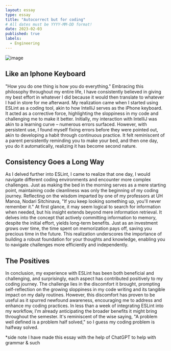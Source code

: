 ```yaml
---
layout: essay
type: essay
title: "Autocorrect but for coding"
# All dates must be YYYY-MM-DD format!
date: 2023-02-03
published: true
labels:
  - Engineering
---
```


![image](https://github.com/RonanAndal/RonanAndal.github.io/assets/156995607/babfd76f-e2fd-406e-8e19-8216be16d338)

## Like an Iphone Keyboard
  <p>"How you do one thing is how you do everything." Embracing this philosophy throughout my entire life, I have consistently believed in giving my best effort in whatever I did because it would then translate to whatever I had in store for me afterward. My realization came when I started using ESLint as a coding tool, akin to how IntelliJ serves as the iPhone keyboard. It acted as a corrective force, highlighting the sloppiness in my code and challenging me to make it better. Initially, my interaction with IntelliJ was akin to a learning curve – numerous errors surfaced. However, with persistent use, I found myself fixing errors before they were pointed out, akin to developing a habit through continuous practice. It felt reminiscent of a parent persistently reminding you to make your bed, and then one day, you do it automatically, realizing it has become second nature.</p>


## Consistency Goes a Long Way
 <p>As I delved further into ESLint, I came to realize that one day, I would navigate different coding environments and encounter more complex challenges. Just as making the bed in the morning serves as a mere starting point, maintaining code cleanliness was only the beginning of my coding journey. Reflecting on the wisdom imparted by one of my professors at UH Manoa, Nodari Sitchinava, "If you keep looking something up, you'll never remember it." At first glance, it may seem logical to search for information when needed, but his insight extends beyond mere information retrieval. It delves into the concept that actively committing information to memory, despite the initial effort, yields long-term benefits. Just as an investment grows over time, the time spent on memorization pays off, saving you precious time in the future. This realization underscores the importance of building a robust foundation for your thoughts and knowledge, enabling you to navigate challenges more efficiently and independently.</p>

## The Positives
  <p>In conclusion, my experience with ESLint has been both beneficial and challenging, and surprisingly, each aspect has contributed positively to my coding journey. The challenge lies in the discomfort it brought, prompting self-reflection on the growing sloppiness in my code writing and its tangible impact on my daily routines. However, this discomfort has proven to be useful as it spurred newfound awareness, encouraging me to address and enhance my coding practices. In less than a week of integrating ESLint into my workflow, I'm already anticipating the broader benefits it might bring throughout the semester. It's reminiscent of the wise saying, "A problem well defined is a problem half solved," so I guess my coding problem is halfway solved. </p>

  
*side note I have made this essay with the help of ChatGPT to help with grammar & such
